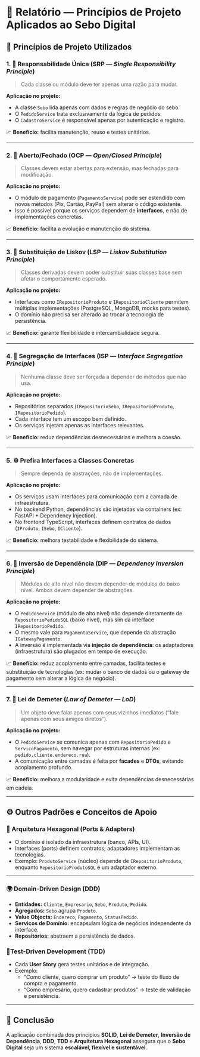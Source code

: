 # 🧠 Relatório — Princípios de Projeto Aplicados ao Sebo Digital

## 🧩 Princípios de Projeto Utilizados

### 1. 🧱 Responsabilidade Única (SRP — *Single Responsibility Principle*)
> Cada classe ou módulo deve ter apenas uma razão para mudar.

**Aplicação no projeto:**
- A classe `Sebo` lida apenas com dados e regras de negócio do sebo.  
- O `PedidoService` trata exclusivamente da lógica de pedidos.  
- O `CadastroService` é responsável apenas por autenticação e registro.  

📈 **Benefício:** facilita manutenção, reuso e testes unitários.

---

### 2. 🔄 Aberto/Fechado (OCP — *Open/Closed Principle*)
> Classes devem estar abertas para extensão, mas fechadas para modificação.

**Aplicação no projeto:**
- O módulo de pagamento (`PagamentoService`) pode ser estendido com novos métodos (Pix, Cartão, PayPal) sem alterar o código existente.  
- Isso é possível porque os serviços dependem de **interfaces**, e não de implementações concretas.  

📈 **Benefício:** facilita a evolução e manutenção do sistema.

---

### 3. 🔁 Substituição de Liskov (LSP — *Liskov Substitution Principle*)
> Classes derivadas devem poder substituir suas classes base sem afetar o comportamento esperado.

**Aplicação no projeto:**
- Interfaces como `IRepositorioProduto` e `IRepositorioCliente` permitem múltiplas implementações (PostgreSQL, MongoDB, mocks para testes).  
- O domínio não precisa ser alterado ao trocar a tecnologia de persistência.

📈 **Benefício:** garante flexibilidade e intercambialidade segura.

---

### 4. 🧩 Segregação de Interfaces (ISP — *Interface Segregation Principle*)
> Nenhuma classe deve ser forçada a depender de métodos que não usa.

**Aplicação no projeto:**
- Repositórios separados (`IRepositorioSebo`, `IRepositorioProduto`, `IRepositorioPedido`).  
- Cada interface tem um escopo bem definido.  
- Os serviços injetam apenas as interfaces relevantes.

📈 **Benefício:** reduz dependências desnecessárias e melhora a coesão.

---

### 5. ⚙️ Prefira Interfaces a Classes Concretas
> Sempre dependa de abstrações, não de implementações.

**Aplicação no projeto:**
- Os serviços usam interfaces para comunicação com a camada de infraestrutura.  
- No backend Python, dependências são injetadas via containers (ex: FastAPI + Dependency Injection).  
- No frontend TypeScript, interfaces definem contratos de dados (`IProduto`, `ISebo`, `ICliente`).

📈 **Benefício:** melhora testabilidade e flexibilidade do sistema.

---

### 6. 🔄 Inversão de Dependência (DIP — *Dependency Inversion Principle*)
> Módulos de alto nível não devem depender de módulos de baixo nível. Ambos devem depender de abstrações.

**Aplicação no projeto:**
- O `PedidoService` (módulo de alto nível) não depende diretamente de `RepositorioPedidoSQL` (baixo nível), mas sim da interface `IRepositorioPedido`.  
- O mesmo vale para `PagamentoService`, que depende da abstração `IGatewayPagamento`.  
- A inversão é implementada via **injeção de dependência**: os adaptadores (infraestrutura) são plugados em tempo de execução.

📈 **Benefício:** reduz acoplamento entre camadas, facilita testes e substituição de tecnologias (ex: mudar o banco de dados ou o gateway de pagamento sem alterar a lógica de negócio).

---

### 7. 📡 Lei de Demeter (*Law of Demeter — LoD*)
> Um objeto deve falar apenas com seus vizinhos imediatos (“fale apenas com seus amigos diretos”).

**Aplicação no projeto:**
- O `PedidoService` se comunica apenas com `RepositorioPedido` e `ServicoPagamento`, sem navegar por estruturas internas (ex: `pedido.cliente.endereco.rua`).  
- A comunicação entre camadas é feita por **facades** e **DTOs**, evitando acoplamento profundo.

📈 **Benefício:** melhora a modularidade e evita dependências desnecessárias em cadeia.

---

## ⚙️ Outros Padrões e Conceitos de Apoio

### 🧱 Arquitetura Hexagonal (Ports & Adapters)
- O domínio é isolado da infraestrutura (banco, APIs, UI).  
- Interfaces (ports) definem contratos; adaptadores implementam as tecnologias.  
- Exemplo: `ProdutoService` (núcleo) depende de `IRepositorioProduto`, enquanto `RepositorioProdutoSQL` é um adaptador externo.

---

### 🌍 Domain-Driven Design (DDD)
- **Entidades:** `Cliente`, `Empresario`, `Sebo`, `Produto`, `Pedido`.  
- **Agregados:** `Sebo` agrupa `Produto`.  
- **Value Objects:** `Endereco`, `Pagamento`, `StatusPedido`.  
- **Serviços de Domínio:** encapsulam lógica de negócios independente da interface.  
- **Repositórios:** abstraem a persistência de dados.


### 🧪Test-Driven Development (TDD)
- Cada **User Story** gera testes unitários e de integração.  
- Exemplo:
  - “Como cliente, quero comprar um produto” → teste do fluxo de compra e pagamento.  
  - “Como empresário, quero cadastrar produtos” → teste de validação e persistência.

---

## 📘 Conclusão
A aplicação combinada dos princípios **SOLID**, **Lei de Demeter**, **Inversão de Dependência**, **DDD**, **TDD** e **Arquitetura Hexagonal** assegura que o **Sebo Digital** seja um sistema **escalável, flexível e sustentável**.  
